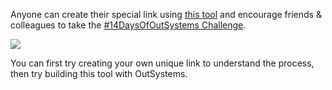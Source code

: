 Anyone can create their special link using [this tool](https://outsyste.ms/14dayschallengelink) and encourage friends & colleagues to take the [#14DaysOfOutSystems Challenge](https://outsyste.ms/14dayschallenge). 

[![](https://user-images.githubusercontent.com/10005645/124071398-dfb59d80-da5c-11eb-8061-ec8e9d55253d.png)](https://outsyste.ms/14dayschallengelink)

You can first try creating your own unique link to understand the process, then try building this tool with OutSystems.


